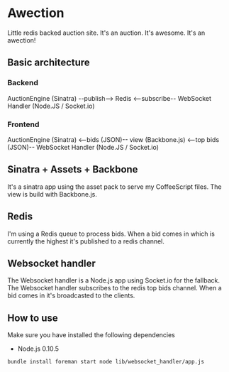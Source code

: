 Awection
========

Little redis backed auction site. It's an auction. It's awesome. It's an awection!

Basic architecture
------------------

### Backend
AuctionEngine (Sinatra) --publish--> Redis <--subscribe-- WebSocket Handler (Node.JS / Socket.io)

### Frontend
AuctionEngine (Sinatra) <--bids (JSON)-- view (Backbone.js) <--top bids (JSON)-- WebSocket Handler (Node.JS / Socket.io)

Sinatra + Assets + Backbone
---------------------------
It's a sinatra app using the asset pack to serve my CoffeeScript files. The view is build with Backbone.js.

Redis
-----
I'm using a Redis queue to process bids. When a bid comes in which is currently the highest it's published to a redis channel.

Websocket handler
-----------------
The Websocket handler is a Node.js app using Socket.io for the fallback. The Websocket handler subscribes to the redis top bids channel. When a bid comes in it's broadcasted to the clients.

How to use
------------------
Make sure you have installed the following dependencies
- Node.js 0.10.5

``
bundle install
foreman start
node lib/websocket_handler/app.js
``
